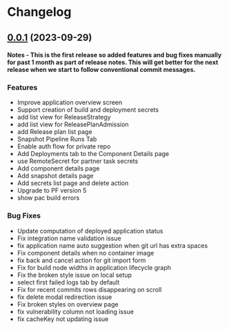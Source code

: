 # Changelog

## [0.0.1](https://github.com/openshift/hac-dev/compare/rhtap-ui-v0.0.1...rhtap-ui-v0.0.2) (2023-09-29)

#### Notes - This is the first release so added features and bug fixes manually for past 1 month as part of release notes. This will get better for the next release when we start to follow conventional commit messages.

### Features

* Improve application overview screen
* Support creation of build and deployment secrets
* add list view for ReleaseStrategy
* add list view for ReleasePlanAdmission
* add Release plan list page
* Snapshot Pipeline Runs Tab
* Enable auth flow for private repo 
* Add Deployments tab to the Component Details page
* use RemoteSecret for partner task secrets
* Add component details page
* Add snapshot details page
* Add secrets list page and delete action
* Upgrade to PF version 5
* show pac build errors

### Bug Fixes

* Update computation of deployed application status
* Fix integration name validation issue
* fix application name auto suggestion when git url has extra spaces
* Fix component details when no container image
* fix back and cancel action for git import form
* Fix for build node widths in application lifecycle graph
* Fix the broken style issue on local setup
* select first failed logs tab by default
* Fix for recent commits rows disappearing on scroll
* fix delete modal redirection issue
* Fix broken styles on overview page
* fix vulnerability column not loading issue
* fix cacheKey not updating issue
